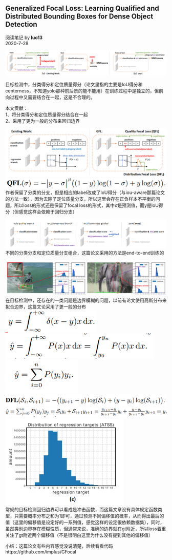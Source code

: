 ## Generalized Focal Loss: Learning Qualified and Distributed Bounding Boxes for Dense Object Detection
阅读笔记 by **luo13**  
2020-7-28  

![generalized_focal_loss](../../../img/generalized_focal_loss/qfc.png)  

目标检测中，分类得分和定位质量得分（论文里指的主要是IoU得分和centerness，不知道yolo那种前后景的能不能用）在训练过程中是独立的，但前向过程中又需要结合在一起，这是不合理的。

本文贡献：  
1、将分类得分和定位质量得分结合在一起  
2、采用了更为一般的分布来回归边界

![generalized_focal_loss](../../../img/generalized_focal_loss/GFL.png)  
![generalized_focal_loss](../../../img/generalized_focal_loss/QFLloss.png)  
作者保留了分类的分支，但是相应的label改成了IoU得分（与iou-aware那篇论文的方法一致），因为去除了定位质量分支，所以这里会存在正负样本不平衡的问题，所以loss的形式还是保留了focal loss的形式，其中$\sigma$是预测值，而y是IoU得分（但感觉这样会依赖于回归分支）  

![generalized_focal_loss](../../../img/generalized_focal_loss/不同的分支.png)  
不同的分类分支和定位质量分支组合，这篇论文采用的方法是end-to-end训练的  

![generalized_focal_loss](../../../img/generalized_focal_loss/边界模糊.png)  
在目标检测中，还存在的一类问题是边界模糊的问题，以前有论文使用高斯分布来拟合边界，这篇文论采用了更一般的分布  
![generalized_focal_loss](../../../img/generalized_focal_loss/dfl1.png)  
![generalized_focal_loss](../../../img/generalized_focal_loss/dfl2.png)  
![generalized_focal_loss](../../../img/generalized_focal_loss/dfl3.png)  
![generalized_focal_loss](../../../img/generalized_focal_loss/dfl4.png)  
![generalized_focal_loss](../../../img/generalized_focal_loss/dfl5.png)  
![generalized_focal_loss](../../../img/generalized_focal_loss/回归目标.png)  
常规的目标检测回归边界可以看成是冲击函数，而这篇文章没有具体规定函数类型，只需要概率分布之和为1即可，通过预测不同偏移值的概率，从而得出最后的值（这里的偏移值是设定好的一系列值，感觉这样的设定很依赖数据集），同时，虽然类别边界存在模糊性质，但通常来说，准确的边界就在gt附近，所以loss着重关注了gt附近两个偏移值（不是很明白这里为什么没有提到其他的偏移值）

小结：这篇论文有些内容感觉没说清楚，后续看看代码https://github.com/implus/GFocal
